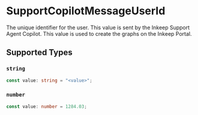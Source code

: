 # SupportCopilotMessageUserId

The unique identifier for the user. This value is sent by the Inkeep Support Agent Copilot. This value is used to create the graphs on the Inkeep Portal.


## Supported Types

### `string`

```typescript
const value: string = "<value>";
```

### `number`

```typescript
const value: number = 1284.03;
```

